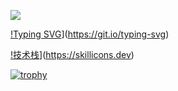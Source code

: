 ![](https://capsule-render.vercel.app/api?type=waving&height=200&color=gradient&text=你好，我是小火龙&fontAlignY=50&fontSize=60)

[!Typing SVG](https://readme-typing-svg.demolab.com?font=Fira+Code&pause=1000&color=7E2DC8&width=435&lines=%E6%88%91%E6%98%AF%E4%B8%80%E4%B8%AA%E7%83%AD%E7%88%B1%E7%A7%91%E6%8A%80%E7%9A%84%E5%BF%AB%E4%B9%90%E9%9D%92%E5%B9%B4;%E6%AC%A2%E8%BF%8E%E6%8E%A2%E7%B4%A2%E6%88%91%E7%9A%84%E4%BB%93%E5%BA%93)](https://git.io/typing-svg)

[!技术栈](https://skillicons.dev/icons?i=cpp,python,markdown,docker,git,github,MATLAB,MySQL,Pycharm,PyTorch,QT,SVG)](https://skillicons.dev)


[![trophy](https://github-profile-trophy.vercel.app/?username=ryo-ma&theme=onedark)](https://github.com/ryo-ma/github-profile-trophy)
